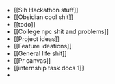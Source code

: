 - [[Sih Hackathon stuff]]
- [[Obsidian cool shit]]
- [[todo]]
- [[College npc shit and problems]]  
- [[Project ideas]]
- [[Feature ideations]]
- [[General life shit]]
- [[Pr canvas]]
- [[internship task docs 1]]
- 

